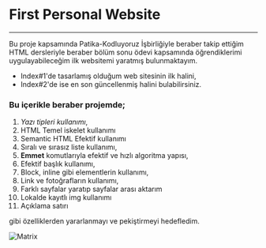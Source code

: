 # First Personal Website
---
Bu proje kapsamında Patika-Kodluyoruz İşbirliğiyle beraber takip ettiğim HTML dersleriyle beraber bölüm sonu ödevi kapsamında öğrendiklerimi uygulayabileceğim ilk websitemi yaratmış bulunmaktayım.
* Index#1'de tasarlamış olduğum web sitesinin ilk halini,
* Index#2'de ise en son güncellenmiş halini bulabilirsiniz.

### **Bu içerikle beraber projemde;**
  1. *Yazı tipleri kullanımı*,
  2. HTML Temel iskelet kullanımı
  3. Semantic HTML Efektif kullanımı
  4. Sıralı ve sırasız liste kullanımı,
  5. **Emmet** komutlarıyla efektif ve hızlı algoritma yapısı,
  6. Efektif başlık kullanımı,
  7. Block, inline gibi elementlerin kullanımı,
  8. Link ve fotoğrafların kullanımı,
  9. Farklı sayfalar yaratıp sayfalar arası aktarım
  10. Lokalde kayıtlı img kullanımı
  11. Açıklama satırı 
    
gibi özelliklerden yararlanmayı ve pekiştirmeyi hedefledim.


![Matrix](https://i.insider.com/4e0b8f4dccd1d54255060000?width=1100&format=jpeg&auto=webp "First Page")